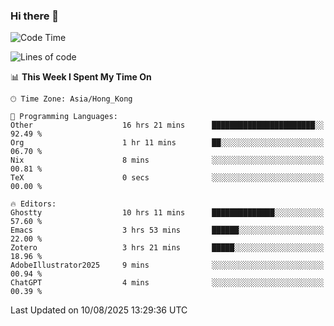 ### Hi there 👋

<!--
**nicehiro/nicehiro** is a ✨ _special_ ✨ repository because its `README.md` (this file) appears on your GitHub profile.

Here are some ideas to get you started:

- 🔭 I’m currently working on ...
- 🌱 I’m currently learning ...
- 👯 I’m looking to collaborate on ...
- 🤔 I’m looking for help with ...
- 💬 Ask me about ...
- 📫 How to reach me: ...
- 😄 Pronouns: ...
- ⚡ Fun fact: ...
-->

<!--START_SECTION:waka-->
![Code Time](http://img.shields.io/badge/Code%20Time-880%20hrs%2036%20mins-blue)

![Lines of code](https://img.shields.io/badge/From%20Hello%20World%20I%27ve%20Written-1.7%20million%20lines%20of%20code-blue)

📊 **This Week I Spent My Time On** 

```text
🕑︎ Time Zone: Asia/Hong_Kong

💬 Programming Languages: 
Other                    16 hrs 21 mins      ███████████████████████░░   92.49 % 
Org                      1 hr 11 mins        ██░░░░░░░░░░░░░░░░░░░░░░░   06.70 % 
Nix                      8 mins              ░░░░░░░░░░░░░░░░░░░░░░░░░   00.81 % 
TeX                      0 secs              ░░░░░░░░░░░░░░░░░░░░░░░░░   00.00 % 

🔥 Editors: 
Ghostty                  10 hrs 11 mins      ██████████████░░░░░░░░░░░   57.60 % 
Emacs                    3 hrs 53 mins       ██████░░░░░░░░░░░░░░░░░░░   22.00 % 
Zotero                   3 hrs 21 mins       █████░░░░░░░░░░░░░░░░░░░░   18.96 % 
AdobeIllustrator2025     9 mins              ░░░░░░░░░░░░░░░░░░░░░░░░░   00.94 % 
ChatGPT                  4 mins              ░░░░░░░░░░░░░░░░░░░░░░░░░   00.39 % 
```


 Last Updated on 10/08/2025 13:29:36 UTC
<!--END_SECTION:waka-->
